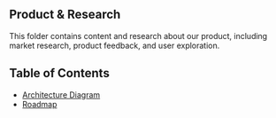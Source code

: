 Product & Research
---

This folder contains content and research about our product, including market research, product feedback, and user exploration.

Table of Contents
---

- [Architecture Diagram](./architecture_diagram.md)
- [Roadmap](./roadmap.md)
